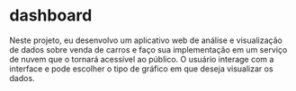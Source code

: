 # dashboard
Neste projeto, eu desenvolvo um aplicativo web de análise e visualização de dados sobre venda de carros e faço sua implementação em um serviço de nuvem que o tornará acessível ao público.
O usuário interage com a interface e pode escolher o tipo de gráfico em que deseja visualizar os dados.
